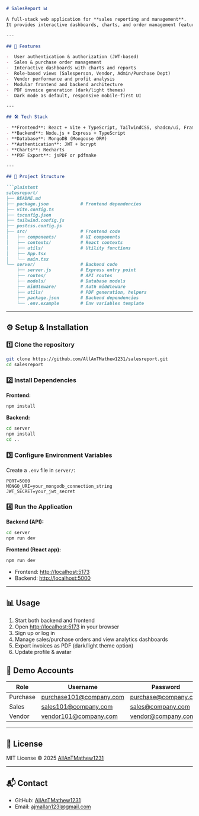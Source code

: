 ````markdown
# SalesReport 📊

A full-stack web application for **sales reporting and management**.  
It provides interactive dashboards, charts, and order management features to help businesses analyze and manage their sales data effectively.

---

## 🚀 Features

-  User authentication & authorization (JWT-based)  
-  Sales & purchase order management  
-  Interactive dashboards with charts and reports  
-  Role-based views (Salesperson, Vendor, Admin/Purchase Dept)  
-  Vendor performance and profit analysis  
-  Modular frontend and backend architecture  
-  PDF invoice generation (dark/light themes)  
-  Dark mode as default, responsive mobile-first UI  

---

## 🛠️ Tech Stack

- **Frontend**: React + Vite + TypeScript, TailwindCSS, shadcn/ui, Framer Motion  
- **Backend**: Node.js + Express + TypeScript  
- **Database**: MongoDB (Mongoose ORM)  
- **Authentication**: JWT + bcrypt  
- **Charts**: Recharts  
- **PDF Export**: jsPDF or pdfmake  

---

## 📂 Project Structure

```plaintext
salesreport/
├── README.md
├── package.json            # Frontend dependencies
├── vite.config.ts
├── tsconfig.json
├── tailwind.config.js
├── postcss.config.js
├── src/                    # Frontend code
│   ├── components/         # UI components
│   ├── contexts/           # React contexts
│   ├── utils/              # Utility functions
│   ├── App.tsx
│   └── main.tsx
└── server/                 # Backend code
    ├── server.js           # Express entry point
    ├── routes/             # API routes
    ├── models/             # Database models
    ├── middleware/         # Auth middleware
    ├── utils/              # PDF generation, helpers
    ├── package.json        # Backend dependencies
    └── .env.example        # Env variables template
````

---

## ⚙️ Setup & Installation

### 1️⃣ Clone the repository

```bash
git clone https://github.com/AllAnTMathew1231/salesreport.git
cd salesreport
```

### 2️⃣ Install Dependencies

**Frontend:**

```bash
npm install
```

**Backend:**

```bash
cd server
npm install
cd ..
```

### 3️⃣ Configure Environment Variables

Create a `.env` file in `server/`:

```env
PORT=5000
MONGO_URI=your_mongodb_connection_string
JWT_SECRET=your_jwt_secret
```

### 4️⃣ Run the Application

**Backend (API):**

```bash
cd server
npm run dev
```

**Frontend (React app):**

```bash
npm run dev
```

* Frontend: [http://localhost:5173](http://localhost:5173)
* Backend: [http://localhost:5000](http://localhost:5000)

---

## 📊 Usage

1. Start both backend and frontend
2. Open [http://localhost:5173](http://localhost:5173) in your browser
3. Sign up or log in
4. Manage sales/purchase orders and view analytics dashboards
5. Export invoices as PDF (dark/light theme option)
6. Update profile & avatar


## 👤 Demo Accounts

| Role     | Username                   | Password             |
| -------- | -------------------------- | ------------------ |
| Purchase | purchase101@company.com    | purchase@company.com |
| Sales    | sales101@company.com       | sales@company.com    |
| Vendor   | vendor101@company.com      | vendor@company.com   |

---



## 📜 License

MIT License © 2025 [AllAnTMathew1231](https://github.com/AllAnTMathew1231)

---

## 📬 Contact

* GitHub: [AllAnTMathew1231](https://github.com/AllAnTMathew1231)
* Email: [ajmallan123l@gmail.com](mailto:ajmallan123l@gmail.com)
